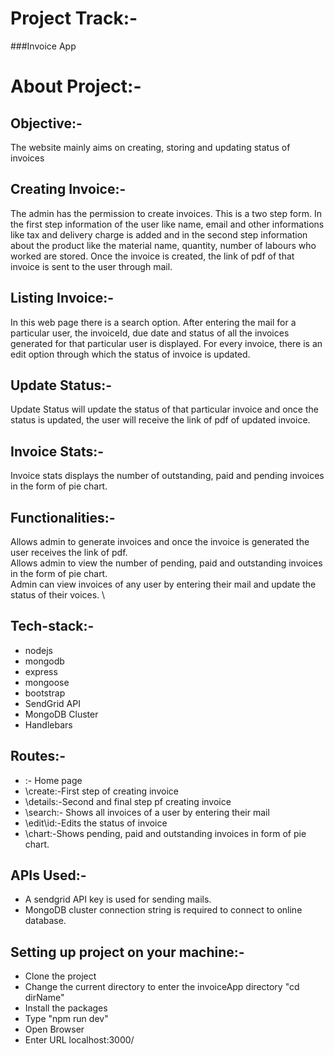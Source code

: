 # Project Track:-
###Invoice App
# About Project:-
## Objective:-
The website mainly aims on creating, storing and updating status of invoices
## Creating Invoice:-
The admin has the permission to create invoices. This is a two step form. In the first step information of the user like name, email and other informations like tax and delivery charge is added and in the second step information about the product like the material name, quantity, number of labours who worked are stored. Once the invoice is created, the link of pdf of that invoice is sent to the user through mail.
## Listing Invoice:-
In this web page there is a search option. After entering the mail for a particular user, the invoiceId, due date and status of all the invoices generated for that particular user is displayed. For every invoice, there is an edit option through which the status of invoice is updated.
## Update Status:-
Update Status will update the status of that particular invoice and once the status is updated, the user will receive the link of pdf of updated invoice.
## Invoice Stats:-
Invoice stats displays the number of outstanding, paid and pending invoices in the form of pie chart.

## Functionalities:-
Allows admin to generate invoices and once the invoice is generated the user receives the link of pdf. \
Allows admin to view the number of pending, paid and outstanding invoices in the form of pie chart. \
Admin can view invoices of any user by entering their mail and update the status of their voices. \

## Tech-stack:-
* nodejs
* mongodb
* express
* mongoose
* bootstrap
* SendGrid API
* MongoDB Cluster
* Handlebars

## Routes:-
* \:- Home page
* \create:-First step of creating invoice
* \details:-Second and final step pf creating invoice
* \search:- Shows all invoices of a user by entering their mail
* \edit\id:-Edits the status of invoice
* \chart:-Shows pending, paid and outstanding invoices in form of pie chart.

## APIs Used:-
* A sendgrid API key is used for sending mails.
* MongoDB cluster connection string is required to connect to online database.

## Setting up project on your machine:-
* Clone the project
* Change the current directory to enter the invoiceApp directory "cd dirName"
* Install the packages
* Type "npm run dev"
* Open Browser
* Enter URL localhost:3000/


